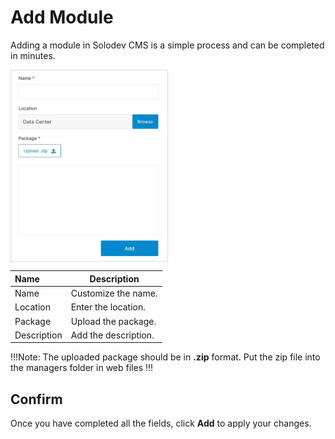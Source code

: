 # Add Module

Adding a module in Solodev CMS is a simple process and can be completed in minutes.

<img src="../../../images/modules-add.jpg" alt="modules-add" style="width: 50%; display: block"></a>


**Name** | **Description** 
:--- | ---
Name | Customize the name.
Location | Enter the location.
Package | Upload the package.
Description | Add the description.

!!!Note:
The uploaded package should be in **.zip** format. Put the zip file into the managers folder in web files
!!!

## Confirm

Once you have completed all the fields, click **Add** to apply your changes.

